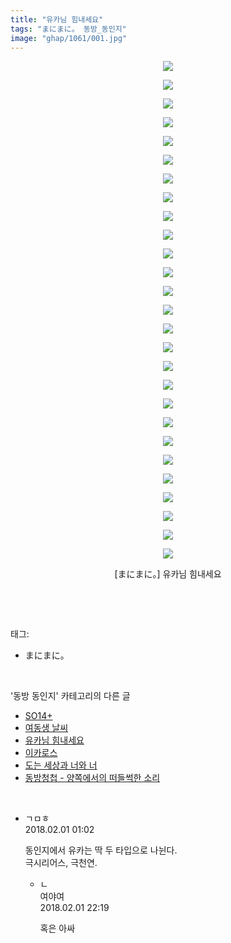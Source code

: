 ```yaml
---
title: "유카님 힘내세요"
tags: "まにまに。 동방_동인지"
image: "ghap/1061/001.jpg"
---
```

<div class="article">
<p style="text-align: center; clear: none; float: none;"><img src="{{ site.nasurl }}/ghap/1061/001.jpg"/></p>
<p style="text-align: center; clear: none; float: none;"><img src="{{ site.nasurl }}/ghap/1061/002.jpg"/></p>
<p style="text-align: center; clear: none; float: none;"><img src="{{ site.nasurl }}/ghap/1061/003.jpg"/></p>
<p style="text-align: center; clear: none; float: none;"><img src="{{ site.nasurl }}/ghap/1061/004.jpg"/></p>
<p style="text-align: center; clear: none; float: none;"><img src="{{ site.nasurl }}/ghap/1061/005.jpg"/></p>
<p style="text-align: center; clear: none; float: none;"><img src="{{ site.nasurl }}/ghap/1061/006.jpg"/></p>
<p style="text-align: center; clear: none; float: none;"><img src="{{ site.nasurl }}/ghap/1061/007.jpg"/></p>
<p style="text-align: center; clear: none; float: none;"><img src="{{ site.nasurl }}/ghap/1061/008.jpg"/></p>
<p style="text-align: center; clear: none; float: none;"><img src="{{ site.nasurl }}/ghap/1061/009.jpg"/></p>
<p style="text-align: center; clear: none; float: none;"><img src="{{ site.nasurl }}/ghap/1061/010.jpg"/></p>
<p style="text-align: center; clear: none; float: none;"><img src="{{ site.nasurl }}/ghap/1061/011.jpg"/></p>
<p style="text-align: center; clear: none; float: none;"><img src="{{ site.nasurl }}/ghap/1061/012.jpg"/></p>
<p style="text-align: center; clear: none; float: none;"><img src="{{ site.nasurl }}/ghap/1061/013.jpg"/></p>
<p style="text-align: center; clear: none; float: none;"><img src="{{ site.nasurl }}/ghap/1061/014.jpg"/></p>
<p style="text-align: center; clear: none; float: none;"><img src="{{ site.nasurl }}/ghap/1061/015.jpg"/></p>
<p style="text-align: center; clear: none; float: none;"><img src="{{ site.nasurl }}/ghap/1061/016.jpg"/></p>
<p style="text-align: center; clear: none; float: none;"><img src="{{ site.nasurl }}/ghap/1061/017.jpg"/></p>
<p style="text-align: center; clear: none; float: none;"><img src="{{ site.nasurl }}/ghap/1061/018.jpg"/></p>
<p style="text-align: center; clear: none; float: none;"><img src="{{ site.nasurl }}/ghap/1061/019.jpg"/></p>
<p style="text-align: center; clear: none; float: none;"><img src="{{ site.nasurl }}/ghap/1061/020.jpg"/></p>
<p style="text-align: center; clear: none; float: none;"><img src="{{ site.nasurl }}/ghap/1061/021.jpg"/></p>
<p style="text-align: center; clear: none; float: none;"><img src="{{ site.nasurl }}/ghap/1061/022.jpg"/></p>
<p style="text-align: center; clear: none; float: none;"><img src="{{ site.nasurl }}/ghap/1061/023.jpg"/></p>
<p style="text-align: center; clear: none; float: none;"><img src="{{ site.nasurl }}/ghap/1061/024.jpg"/></p>
<p style="text-align: center; clear: none; float: none;"><img src="{{ site.nasurl }}/ghap/1061/025.jpg"/></p>
<p style="text-align: center; clear: none; float: none;"><img src="{{ site.nasurl }}/ghap/1061/026.jpg"/></p>
<p style="text-align: center; clear: none; float: none;"><img src="{{ site.nasurl }}/ghap/1061/027.jpg"/></p>
<p style="text-align: center; clear: none; float: none;">[まにまに。] 유카님 힘내세요</p>
<p><br/></p>
</div><br/>
<div class="tagTrail">
<p>태그: </p>
<ul>
<li>まにまに。</li>
</ul>
</div><br/>
<div class="another">
<p>'동방 동인지' 카테고리의 다른 글</p>
<ul>
<li><a href="/2016-07-24-ghap_1063">SO14+</a></li>
<li><a href="/2016-07-24-ghap_1062">여동생 날씨</a></li>
<li><a href="/2016-07-24-ghap_1061">유카님 힘내세요</a></li>
<li><a href="/2016-07-24-ghap_1059">이카로스</a></li>
<li><a href="/2016-07-24-ghap_1058">도는 세상과 너와 너</a></li>
<li><a href="/2016-07-24-ghap_1057">동방청첩 - 양쪽에서의 떠들썩한 소리</a></li>
</ul>
</div><br/>
<div class="cb_module cb_fluid">
<div class="cb_wrt cb_profile">
<div class="comment">
<ul>
<li class="cb_thumb_off" id="comment15188602">
<div class="cb_comment_area">
<div class="cb_info_area">
<div class="cb_section">
<span class="cb_nick_name">ㄱㅁㅎ</span>
</div>
<div class="cb_section">
<span class="cb_date">2018.02.01 01:02 </span>
</div>
</div>
<div class="cb_dsc_comment">
<p class="cb_dsc">
											동인지에서 유카는 딱 두 타입으로 나뉜다.<br/>
극시리어스, 극천연.
										</p>
</div>
<ul>
<li class="cb_thumb_off" id="comment15189517">
<span class="cb_bu_subnode">ㄴ</span>
<div class="cb_comment_area">
<div class="cb_info_area">
<div class="cb_section">
<span class="cb_nick_name">여야여</span>
</div>
<div class="cb_section">
<span class="cb_date">2018.02.01 22:19 </span>
</div>
</div>
<div class="cb_dsc_comment">
<p class="cb_dsc">
																혹은 아싸
															</p>
</div>
</div>
</li>
</ul>
</div></li>
</ul>
</div>
</div><!-- commentList close -->
</div><br/>
